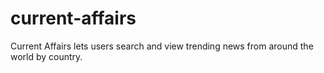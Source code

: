 # current-affairs
Current Affairs lets users search and view trending news from around the world by country.
